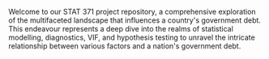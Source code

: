 Welcome to our STAT 371 project repository, a comprehensive exploration of the multifaceted landscape that influences a country's government debt. This endeavour represents a deep dive into the realms of statistical modelling, diagnostics, VIF, and hypothesis testing to unravel the intricate relationship between various factors and a nation's government debt. 

